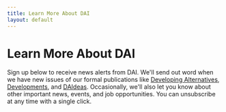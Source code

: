 ```yaml
---
title: Learn More About DAI
layout: default
---
```

# Learn More About DAI

Sign up below to receive news alerts from DAI. We'll send out word when we have new issues of our formal publications like [Developing Alternatives][1], [Developments][2], and [DAIdeas][3]. Occasionally, we'll also let you know about other important news, events, and job opportunities. You can unsubscribe at any time with a single click.

[1]: /publications/developing-alternatives
[2]: /publications/developments
[3]: /publications/daideas
